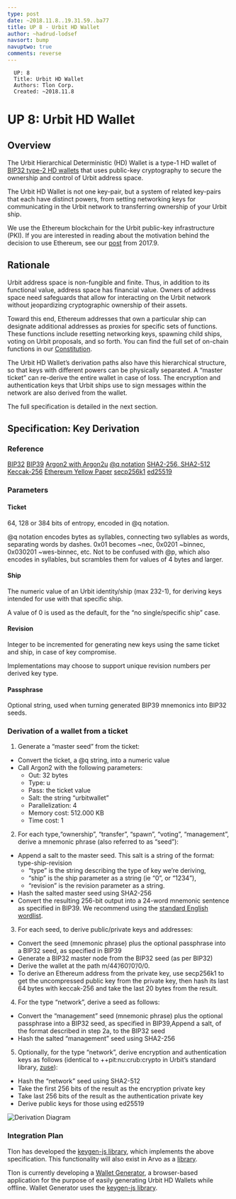 ```yaml
---
type: post
date: ~2018.11.8..19.31.59..ba77
title: UP 8 - Urbit HD Wallet
author: ~hadrud-lodsef
navsort: bump
navuptwo: true
comments: reverse
---
```


```
  UP: 8
  Title: Urbit HD Wallet
  Authors: Tlon Corp.
  Created: ~2018.11.8
```

# UP 8: Urbit HD Wallet

## Overview

The Urbit Hierarchical Deterministic (HD) Wallet is a type-1 HD wallet of  [BIP32 type-2 HD wallets](https://github.com/bitcoin/bips/blob/master/bip-0032.mediawiki) that uses public-key cryptography to secure the ownership and control of Urbit address space.

The Urbit HD Wallet is not one key-pair, but a system of related key-pairs that each have distinct powers, from setting networking keys for communicating in the Urbit network to transferring ownership of your Urbit ship. 

We use the Ethereum blockchain for the Urbit public-key infrastructure (PKI). If you are interested in reading about the motivation behind the decision to use Ethereum, see our [ post](https://github.com/urbit/urbit.org/blob/master/main/blog/2017.9-eth.md) from 2017.9.


## Rationale

Urbit address space is non-fungible and finite. Thus, in addition to its functional value, address space has financial value. Owners of address space need safeguards that allow for interacting on the Urbit network without jeopardizing cryptographic ownership of their assets. 

Toward this end, Ethereum addresses that own a particular ship can designate additional addresses as proxies for specific sets of functions. These functions include resetting networking keys, spawning child ships, voting on Urbit proposals, and so forth. You can find the full set of on-chain functions in our [Constitution](https://github.com/urbit/constitution).

The Urbit HD Wallet’s derivation paths also have this hierarchical structure, so that keys with different powers can be physically separated. A “master ticket” can re-derive the entire wallet in case of loss. The encryption and authentication keys that Urbit ships use to sign messages within the network are also derived from the wallet.

The full specification is detailed in the next section.


## Specification: Key Derivation

### Reference

[BIP32](https://github.com/bitcoin/bips/blob/master/bip-0032.mediawiki)
[BIP39](https://github.com/bitcoin/bips/blob/master/bip-0039.mediawiki)
[Argon2 with Argon2u](https://github.com/urbit/argon2)
[@q notation](https://github.com/urbit/arvo/pull/824)
[SHA2-256, SHA2-512](https://nvlpubs.nist.gov/nistpubs/FIPS/NIST.FIPS.180-4.pdf)
[Keccak-256](https://keccak.team/files/Keccak-reference-3.0.pdf)
[Ethereum Yellow Paper](https://ethereum.github.io/yellowpaper/paper.pdf)
[secp256k1](http://www.secg.org/sec2-v2.pdf)
[ed25519](https://ed25519.cr.yp.to/ed25519-20110926.pdf)

### Parameters

#### Ticket

64, 128 or 384 bits of entropy, encoded in @q notation.

@q notation encodes bytes as syllables, connecting two syllables as words, separating words by dashes.
0x01 becomes ~nec, 0x0201 ~binnec, 0x030201 ~wes-binnec, etc.
Not to be confused with @p, which also encodes in syllables, but scrambles them for values of 4 bytes and larger.

#### Ship

The numeric value of an Urbit identity/ship (max 232-1), for deriving keys intended for use with that specific ship.

A value of 0 is used as the default, for the “no single/specific ship” case.

#### Revision

Integer to be incremented for generating new keys using the same ticket and ship, in case of key compromise.

Implementations may choose to support unique revision numbers per derived key type.

#### Passphrase

Optional string, used when turning generated BIP39 mnemonics into BIP32 seeds.

### Derivation of a wallet from a ticket

1. Generate a “master seed” from the ticket:
  - Convert the ticket, a @q string, into a numeric value
  - Call Argon2 with the following parameters:
    - Out: 32 bytes
    - Type: u
    - Pass: the ticket value
    - Salt: the string “urbitwallet”
    - Parallelization: 4
    - Memory cost: 512.000 KB
    - Time cost: 1
2. For each type,“ownership”, “transfer”, “spawn”, “voting”, “management”, derive a mnemonic phrase (also referred to as “seed”):
  - Append a salt to the master seed. This salt is a string of the format: type-ship-revision
    - “type” is the string describing the type of key we’re deriving,
    - “ship” is the ship parameter as a string (ie “0”, or “1234”),
    - “revision” is the revision parameter as a string.
  - Hash the salted master seed using SHA2-256
  - Convert the resulting 256-bit output into a 24-word mnemonic sentence as specified in BIP39. We recommend using the [standard English wordlist](https://github.com/bitcoin/bips/blob/master/bip-0039/english.txt).
3. For each seed, to derive public/private keys and addresses:
  - Convert the seed (mnemonic phrase) plus the optional passphrase into a BIP32 seed, as specified in BIP39
  - Generate a BIP32 master node from the BIP32 seed (as per BIP32)
  - Derive the wallet at the path m/44’/60’/0’/0/0.
  - To derive an Ethereum address from the private key, use secp256k1 to get the uncompressed public key from the private key, then hash its last 64 bytes with keccak-256 and take the last 20 bytes from the result.
4. For the type “network”, derive a seed as follows:
  - Convert the “management” seed (mnemonic phrase) plus the optional passphrase into a BIP32 seed, as specified in BIP39,Append a salt, of the format described in step 2a, to the BIP32 seed
  - Hash the salted “management” seed using SHA2-256
5. Optionally, for the type “network”, derive encryption and authentication keys as follows (identical to ++pit:nu:crub:crypto in Urbit’s standard library, [zuse](https://github.com/urbit/arvo/blob/master/sys/zuse.hoon)):
  - Hash the “network” seed using SHA2-512
  - Take the first 256 bits of the result as the encryption private key
  - Take last 256 bits of the result as the authentication private key
  - Derive public keys for those using ed25519

![Derivation Diagram](https://media.urbit.org/fora/proposals/UP-8.jpg)

### Integration Plan

Tlon has developed the [keygen-js library](https://github.com/urbit/keygen-js), which implements the above specification. This functionality will also exist in Arvo as a [library](https://github.com/urbit/arvo/pull/877).

Tlon is currently developing a [Wallet Generator](https://github.com/urbit/wallet-generator), a browser-based application for the purpose of easily generating Urbit HD Wallets while offline. Wallet Generator uses the [keygen-js library](https://github.com/urbit/keygen-js). 

